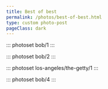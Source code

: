 ```yaml
---
title: Best of best
permalink: /photos/best-of-best.html
type: custom photo-post
pageClass: dark
---
```


::: photoset bob/1
:::

::: photoset bob/2
:::

::: photoset los-angeles/the-getty/1
:::

::: photoset bob/4
:::
